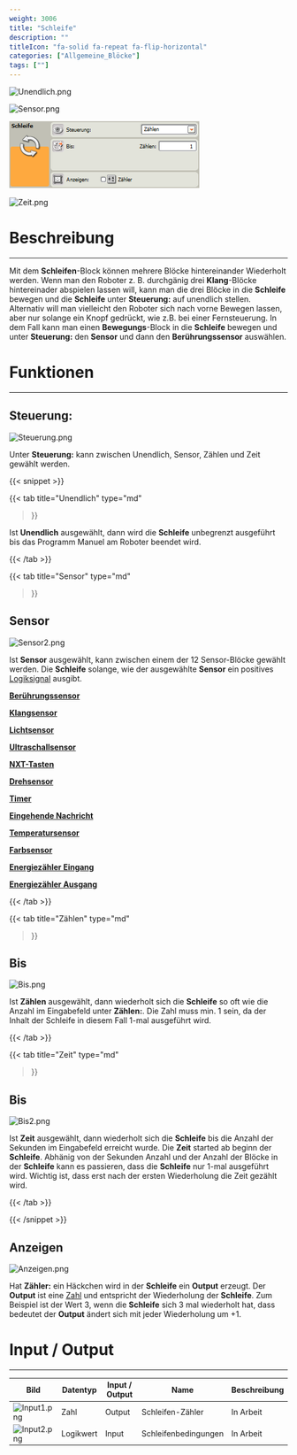 ```yaml
---
weight: 3006
title: "Schleife"
description: ""
titleIcon: "fa-solid fa-repeat fa-flip-horizontal"
categories: ["Allgemeine_Blöcke"]
tags: [""]
---
```


![Unendlich.png](/images/nxt-images/Kapitel%201%20Allgemeine%20Bl%C3%B6cke/1.6%20Schleife/Unendlich.png)

![Sensor.png](/images/nxt-images/Kapitel%201%20Allgemeine%20Bl%C3%B6cke/1.6%20Schleife/Sensor.png)

![Zählen.png](/images/nxt-images/Kapitel%201%20Allgemeine%20Bl%C3%B6cke/1.6%20Schleife/Zählen.png)

![Zeit.png](/images/nxt-images/Kapitel%201%20Allgemeine%20Bl%C3%B6cke/1.6%20Schleife/Zeit.png)

# Beschreibung
---

Mit dem **Schleifen**-Block können mehrere Blöcke hintereinander Wiederholt werden. Wenn man den Roboter z. B. durchgänig drei **Klang**-Blöcke hintereinader abspielen lassen will, kann man die drei Blöcke in die **Schleife** bewegen und die **Schleife** unter **Steuerung:** auf unendlich stellen. Alternativ will man vielleicht den Roboter sich nach vorne Bewegen lassen, aber nur solange ein Knopf gedrückt, wie z.B. bei einer Fernsteuerung. In dem Fall kann man einen **Bewegungs**-Block in die **Schleife** bewegen und unter **Steuerung:** den **Sensor** und dann den **Berührungssensor** auswählen.

# Funktionen
---

## Steuerung:

![Steuerung.png](/images/nxt-images/Ksspitel%201%20Allgemeine%20Bl%C3%B6cke/1.6%20Schleife/Zeit.png)

Unter **Steuerung:** kann zwischen Unendlich, Sensor, Zählen und Zeit gewählt werden.

{{< snippet >}}

{{< tab
    title="Unendlich"
    type="md"
>}}

Ist **Unendlich** ausgewählt, dann wird die **Schleife** unbegrenzt ausgeführt bis das Programm Manuel am Roboter beendet wird.

{{< /tab >}}

{{< tab
    title="Sensor"
    type="md"
>}}

## Sensor

![Sensor2.png](/images/nxt-images/Kapitel%201%20Allgemeine%20Bl%C3%B6cke/1.6%20Schleife/Sensor2.png)

Ist **Sensor** ausgewählt, kann zwischen einem der 12 Sensor-Blöcke gewählt werden. Die **Schleife** solange, wie der ausgewählte **Sensor** ein positives [Logiksignal]() ausgibt.

[**Berührungssensor**](/4.-sensor-blöcke/1.-berührungssensor.html)

[**Klangsensor**](/4.-sensor-blöcke/2.-klangsensor.html)

[**Lichtsensor**](/4.-sensor-blöcke/3.-lichtsensor.html)

[**Ultraschallsensor**](/4.-sensor-blöcke/4.-ultraschallsensor.html)

[**NXT-Tasten**](/4.-sensor-blöcke/5.-nxt-tasten.html)

[**Drehsensor**](/4.-sensor-blöcke/4.-ultraschallsensor.html)

[**Timer**](/4.-sensor-blöcke/7.-timer.html)

[**Eingehende Nachricht**](/4.-sensor-blöcke/4.-ultraschallsensor.html)

[**Temperatursensor**](/4.-sensor-blöcke/9.-temperatursensor.html)

[**Farbsensor**](/4.-sensor-blöcke/10.-farbsensor.html)

[**Energiezähler Eingang**](/4.-sensor-blöcke/4.-ultraschallsensor.html)

[**Energiezähler Ausgang**](/4.-sensor-blöcke/4.-ultraschallsensor.html)

{{< /tab >}}

{{< tab
    title="Zählen"
    type="md"
>}}

## Bis

![Bis.png](/images/nxt-images/Kapitel%201%20Allgemeine%20Bl%C3%B6cke/1.6%20Schleife/Bis.png)

Ist **Zählen** ausgewählt, dann wiederholt sich die **Schleife** so oft wie die Anzahl im Eingabefeld unter **Zählen:**. Die Zahl muss min. 1 sein, da der Inhalt der Schleife in diesem Fall 1-mal ausgeführt wird.

{{< /tab >}}

{{< tab
    title="Zeit"
    type="md"
>}}

## Bis

![Bis2.png](/images/nxt-images/Kapitel%201%20Allgemeine%20Bl%C3%B6cke/1.6%20Schleife/Bis2.png)

Ist **Zeit** ausgewählt, dann wiederholt sich die **Schleife** bis die Anzahl der Sekunden im Eingabefeld erreicht wurde. Die **Zeit** started ab beginn der **Schleife**. Abhänig von der Sekunden Anzahl und der Anzahl der Blöcke in der **Schleife** kann es passieren, dass die **Schleife** nur 1-mal ausgeführt wird. Wichtig ist, dass erst nach der ersten Wiederholung die Zeit gezählt wird.


{{< /tab >}}

{{< /snippet >}}

## Anzeigen

![Anzeigen.png](/images/nxt-images/Kapitel%201%20Allgemeine%20Bl%C3%B6cke/1.6%20Schleife/Anzeigen.png)

Hat **Zähler:** ein Häckchen wird in der **Schleife** ein **Output** erzeugt. Der **Output** ist eine [Zahl]() und entspricht der Wiederholung der **Schleife**. Zum Beispiel ist der Wert 3, wenn die **Schleife** sich 3 mal wiederholt hat, dass bedeutet der **Output** ändert sich mit jeder Wiederholung um +1.

# Input / Output
---

| Bild                                                                                         | Datentyp    | Input / Output | Name     |Beschreibung|
| --------------------------------------------------------------------------------------------------| ------------| ------------ |----------|------------|
| ![Input1.png](/images/nxt-images/Kapitel%201%20Allgemeine%20Bl%C3%B6cke/1.4%20Anzseige/Input1.png) | Zahl      | Output  | Schleifen-Zähler     | In Arbeit 
| ![Input2.png](/images/nxt-images/Kapitel%201%20Allgemeine%20Bl%C3%B6cke/1.4%20Anzeige/Input2s.png) | Logikwert | Input  | Schleifenbedingungen    | In Arbeit
